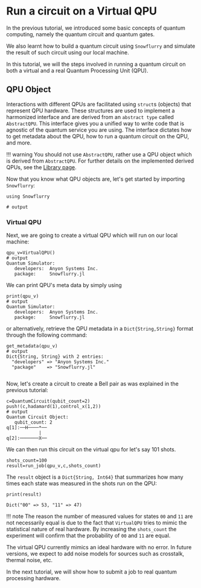 # Run a circuit on a Virtual QPU

In the previous tutorial, we introduced some basic concepts of quantum computing, namely the quantum circuit and quantum gates. 

We also learnt how to build a quantum circuit using `Snowflurry` and simulate the result of such circuit using our local machine. 

In this tutorial, we will the steps involved in running a quantum circuit on both a virtual and a real Quantum Processing Unit (QPU). 


## QPU Object
Interactions with different QPUs are facilitated using `struct`s (objects) that represent QPU hardware.  These structures are used to implement a harmonized interface and are derived from an `abstract type` called `AbstractQPU`. This interface gives you a unified way to write code that is agnostic of the quantum service you are using. The interface dictates how to get metadata about the QPU, how to run a quantum circuit on the QPU, and more. 

!!! warning 
    You should not use `AbstractQPU`, rather use a QPU object which is derived from `AbstractQPU`. For further details on the implemented derived QPUs, see the [Library page](../library/qpu.md#Quantum-Processing-Unit). 

Now that you know what QPU objects are, let's get started by importing `Snowflurry`:
```jldoctest get_qpu_metadata_tutorial; output = false
using Snowflurry

# output

```
### Virtual QPU
Next, we are going to create a virtual QPU which will run on our local machine:

```jldoctest get_qpu_metadata_tutorial; output = false
qpu_v=VirtualQPU()
# output
Quantum Simulator:
   developers:  Anyon Systems Inc.
   package:     Snowflurry.jl

```
We can print QPU's meta data by simply using
```jldoctest get_qpu_metadata_tutorial; output = true
print(qpu_v)
# output
Quantum Simulator:
   developers:  Anyon Systems Inc.
   package:     Snowflurry.jl

```
or alternatively, retrieve the QPU metadata in a `Dict{String,String}` format through the following command:

```jldoctest get_qpu_metadata_tutorial; output = true
get_metadata(qpu_v)
# output
Dict{String, String} with 2 entries:
  "developers" => "Anyon Systems Inc."
  "package"    => "Snowflurry.jl"


```

Now, let's create a circuit to create a Bell pair as was explained in the previous tutorial:

```jldoctest get_qpu_metadata_tutorial; output = false
c=QuantumCircuit(qubit_count=2)
push!(c,hadamard(1),control_x(1,2))
# output
Quantum Circuit Object:
   qubit_count: 2 
q[1]:──H────*──
            |  
q[2]:───────X──
```               
We can then run this circuit on the virtual qpu for let's say 101 shots. 

```
shots_count=100
result=run_job(qpu_v,c,shots_count)
```
The `result` object is a `Dict{String, Int64}` that summarizes how many times each state was measured in the shots run on the QPU:

```
print(result)

Dict("00" => 53, "11" => 47)
```

!!! note
	The reason the number of measured values for states `00` and `11` are not necessarily equal is due to the fact that `VirtualQPU` tries to mimic the statistical nature of real hardware. By increasing the `shots_count` the experiment will confirm that the probability of `00` and `11` are equal. 



The virtual QPU currently mimics an ideal hardware with no error. In future versions, we expect to add noise models for sources such as crosstalk, thermal noise, etc. 

In the next tutorial, we will show how to submit a job to real quantum processing hardware. 